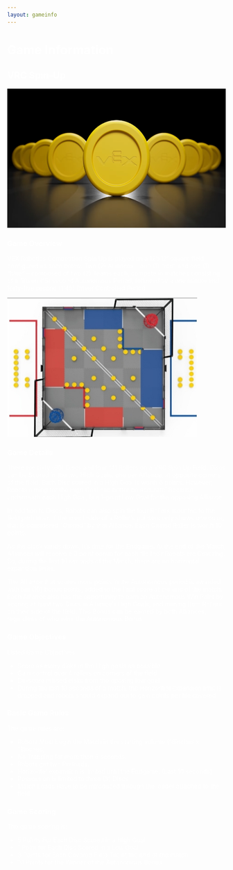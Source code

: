 ```yaml
---
layout: gameinfo
---
```


<h1 style="color:white">Game Information</h1>

<h2 style="color:white">VRC Spin-Up</h2>

<img src="/assets/img/VRCSpin-Up2.png" alt="VRC Spin Up" height="320">

<h3 style="color:white">Game Overview</h3>

<p style="color:white">VEX Robotics Competition Spin Up is played on a 12’x12’ square field configured as seen below. Two (2) Alliances – one (1) “red” and one (1) “blue” – composed of two (2) Teams each, compete in matches consisting of a fifteen (15) second Autonomous Period, followed by a one minute and forty-five second (1:45) Driver Controlled Period.</p>

<img src="/assets/img/Field-image.jpeg" alt="VRC Spin Up Field" height="320">

<h3 style="color:white">Game Details</h3>

<p style="color:white">There are sixty (60) Discs and four (4) Rollers on a VRC Spin Up Field. Discs can be Scored in the two High Goals, one per Alliance, at opposite corners of the field.  Each Disc scored in a High Goal is worth 5 points. However, Robots aiming for the High Goal had better be accurate!  Because underneath each High Goal, is a 1-point Low Goal for the opposing Alliance.
<p style="color:white">
In addition to Discs, Robots can also spin the four Rollers mounted to the field perimeter.  If the area inside of a Roller’s pointers only shows one color, that is considered “Owned” by that Alliance.  Each Owned Roller is worth 10 points.
<p style="color:white">
As the clock winds down, it’s time for the Endgame. At the end of the Match, Alliances will receive a 3 point bonus for each tile their Robots are Covering. So, during the last 10 seconds of the Match, there are no horizontal expansion limits.
<p style="color:white">
The Alliance that scores more points in the Autonomous period is awarded with ten (10) bonus points, added to the final score at the end of the match. Each Alliance also has the opportunity to earn an Autonomous Win Point by scoring at least two Discs in Alliance’s High Goals, and owning Both Rollers on their side of the field. This Bonus can be earned by both Alliances, regardless of who wins the Autonomous Bonus</p>

<h3 style="color:white">Game Objectives</h3>

<p style="color:white">Listed Game Objectives:</p>

<ul style="color:white">
<li>Score as many disks in the High goals as possible</li>
<li>Gain control over 4 rollers on corners of the field</li>
<li>De-score missed disks from the oposing low goal</li>
<li>During the last 10 seconds of a match, the Horizontial expansion limit is dropped and robots should expand out to gain points per tile covered</li>
</ul>

<h3 style="color:white">Basic Game Rules</h3>

<p style="color:white">The game rules are:</p>

<ul style="color:white">
<li>Robots Must begin the Match in the starting volume (18inches x 18inches)</li>
<li>No Trapping for more than 5 seconds.</li>
<li>Robots get two Preloads.</li>
<li>Horizontal expansion is limited until the Endgame. (Last 10 seconds)</li>
<li>Possession is limited to three (3) Discs</li>
<li>Match Loads Have to be introduced through the loader attached to the field</li>
</ul>

<h3 style="color:white">Game Scoring</h3>

<p style="color:white">The game scoring is:</p>

<ul style="color:white">
<li>5 Points For Each Disc Scored in a High Goal</li>
<li>1 Point for Each Disc Scored in a Low Goal</li>
<li>3 Points for Each Covered Field Tile at the end of the match</li>
<li>10 Points for the Winner of the Autonomous Bonus</li>
